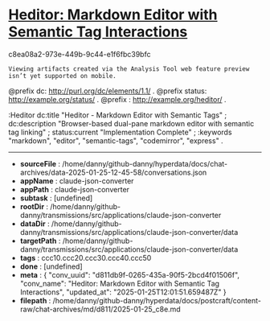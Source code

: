 # [Heditor: Markdown Editor with Semantic Tag Interactions](https://claude.ai/chat/d811db9f-0265-435a-90f5-2bcd4f01506f)

c8ea08a2-973e-449b-9c44-e1f6fbc39bfc

 
```
Viewing artifacts created via the Analysis Tool web feature preview isn’t yet supported on mobile.
```



@prefix dc: <http://purl.org/dc/elements/1.1/> .
@prefix status: <http://example.org/status/> .
@prefix : <http://example.org/heditor/> .

:Heditor
    dc:title "Heditor - Markdown Editor with Semantic Tags" ;
    dc:description "Browser-based dual-pane markdown editor with semantic tag linking" ;
    status:current "Implementation Complete" ;
    :keywords "markdown", "editor", "semantic-tags", "codemirror", "express" .

---

* **sourceFile** : /home/danny/github-danny/hyperdata/docs/chat-archives/data-2025-01-25-12-45-58/conversations.json
* **appName** : claude-json-converter
* **appPath** : claude-json-converter
* **subtask** : [undefined]
* **rootDir** : /home/danny/github-danny/transmissions/src/applications/claude-json-converter
* **dataDir** : /home/danny/github-danny/transmissions/src/applications/claude-json-converter/data
* **targetPath** : /home/danny/github-danny/transmissions/src/applications/claude-json-converter/data
* **tags** : ccc10.ccc20.ccc30.ccc40.ccc50
* **done** : [undefined]
* **meta** : {
  "conv_uuid": "d811db9f-0265-435a-90f5-2bcd4f01506f",
  "conv_name": "Heditor: Markdown Editor with Semantic Tag Interactions",
  "updated_at": "2025-01-25T12:01:51.659487Z"
}
* **filepath** : /home/danny/github-danny/hyperdata/docs/postcraft/content-raw/chat-archives/md/d811/2025-01-25_c8e.md